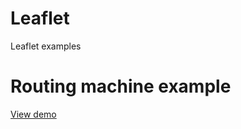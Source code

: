 # Leaflet
Leaflet examples

<h1>Routing machine example</h1>

<a href="https://jsfiddle.net/fperich/Lpw7bc63/">View demo</a>